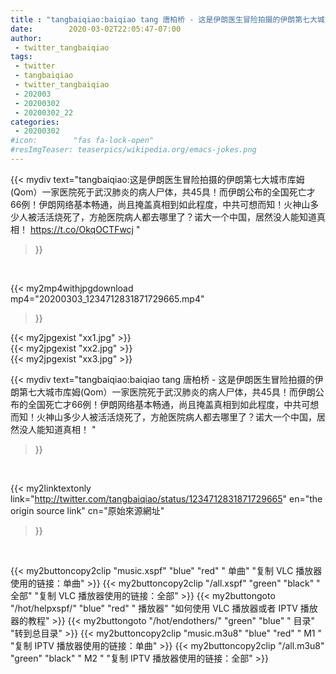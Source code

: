 ```yaml
---
title : "tangbaiqiao:baiqiao tang 唐柏桥 - 这是伊朗医生冒险拍摄的伊朗第七大城市库姆(Qom）一家医院死于武汉肺炎的病人尸体，共45具！而伊朗公布的全国死亡才66例！伊朗网络基本畅通，尚且掩盖真相到如此程度，中共可想而知！火神山多少人被活活烧死了，方舱医院病人都去哪里了？诺大一个中国，居然没人能知道真相！ "
date:        2020-03-02T22:05:47-07:00
author:
 - twitter_tangbaiqiao
tags:
 - twitter
 - tangbaiqiao
 - twitter_tangbaiqiao
 - 202003
 - 20200302
 - 20200302_22
categories:
 - 20200302
#icon:        "fas fa-lock-open"
#resImgTeaser: teaserpics/wikipedia.org/emacs-jokes.png
---
```


{{< mydiv text="tangbaiqiao:这是伊朗医生冒险拍摄的伊朗第七大城市库姆(Qom）一家医院死于武汉肺炎的病人尸体，共45具！而伊朗公布的全国死亡才66例！伊朗网络基本畅通，尚且掩盖真相到如此程度，中共可想而知！火神山多少人被活活烧死了，方舱医院病人都去哪里了？诺大一个中国，居然没人能知道真相！ https://t.co/OkqOCTFwcj "
>}}
<br>


{{< my2mp4withjpgdownload mp4="20200303_1234712831871729665.mp4"
>}}

{{< my2jpgexist "xx1.jpg" >}}<br>
{{< my2jpgexist "xx2.jpg" >}}<br>
{{< my2jpgexist "xx3.jpg" >}}<br>



{{< mydiv text="tangbaiqiao:baiqiao tang 唐柏桥 - 这是伊朗医生冒险拍摄的伊朗第七大城市库姆(Qom）一家医院死于武汉肺炎的病人尸体，共45具！而伊朗公布的全国死亡才66例！伊朗网络基本畅通，尚且掩盖真相到如此程度，中共可想而知！火神山多少人被活活烧死了，方舱医院病人都去哪里了？诺大一个中国，居然没人能知道真相！ "
>}}
<br>

{{< my2linktextonly link="http://twitter.com/tangbaiqiao/status/1234712831871729665"
en="the origin source link" cn="原始來源網址"
>}}


<br>

{{< my2buttoncopy2clip "music.xspf"        "blue"   "red"    " 单曲"  "复制 VLC 播放器使用的链接：单曲" >}} {{< my2buttoncopy2clip "/all.xspf"         "green"  "black"  " 全部"  "复制 VLC 播放器使用的链接：全部" >}} {{< my2buttongoto      "/hot/helpxspf/"    "blue"   "red"    " 播放器" "如何使用 VLC 播放器或者 IPTV 播放器的教程" >}} {{< my2buttongoto      "/hot/endothers/"   "green"  "blue"   " 目录"   "转到总目录" >}} {{< my2buttoncopy2clip "music.m3u8"        "blue"   "red"    " M1 "    "复制 IPTV 播放器使用的链接：单曲" >}} {{< my2buttoncopy2clip "/all.m3u8"         "green"  "black"  " M2 "    "复制 IPTV 播放器使用的链接：全部" >}} 
